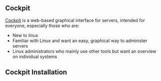 ## Cockpit

[Cockpit](https://cockpit-project.org/) is a web-based graphical interface for servers, intended for everyone, especially those who are:

* New to linux
* Familiar with Linux and want an easy, graphical way to administer servers
* Linux administrators who mainly use other tools but want an overview on individual systems

## Cockpit Installation



